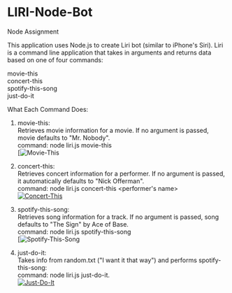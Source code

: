 # LIRI-Node-Bot
Node Assignment

This application uses Node.js to create Liri bot (similar to iPhone's Siri). Liri is a command line application that takes in arguments and returns data based on one of four commands:

movie-this<br>
concert-this<br>
spotify-this-song<br>
just-do-it<br>

What Each Command Does:<br>

1. movie-this:<br>
Retrieves movie information for a movie. If no argument is passed, movie defaults to "Mr. Nobody".<br>
command: node liri.js movie-this <name of a movie><br>
[![Movie-This](https://www.youtube.com/watch?v=udE4TvCc3K4)
  
2. concert-this:<br>
Retrieves concert information for a performer. If no argument is passed, it automatically defaults to "Nick Offerman".<br>
command: node liri.js concert-this <performer's name><br>
[![Concert-This](https://img.youtube.com/vi/xrtIy0prtaw/0.jpg)](https://www.youtube.com/watch?v=xrtIy0prtaw)

3. spotify-this-song:<br>
Retrieves song information for a track. If no argument is passed, song defaults to "The Sign" by Ace of Base.<br>
command: node liri.js spotify-this-song <name of a song><br>
[![Spotify-This-Song](https://www.youtube.com/watch?v=_KQtwcKxsrg)


4. just-do-it:<br>
Takes info from random.txt ("I want it that way") and performs spotify-this-song:<br>
command: node liri.js just-do-it.<br>
[![Just-Do-It](https://img.youtube.com/vi/Ae415NnSyD0/0.jpg)](https://www.youtube.com/watch?v=Ae415NnSyD0)
